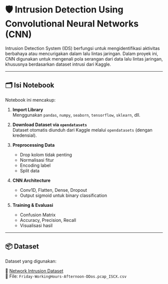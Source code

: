 # 🛡️ Intrusion Detection Using Convolutional Neural Networks (CNN)

Intrusion Detection System (IDS) berfungsi untuk mengidentifikasi aktivitas berbahaya atau mencurigakan dalam lalu lintas jaringan. Dalam proyek ini, CNN digunakan untuk mengenali pola serangan dari data lalu lintas jaringan, khususnya berdasarkan dataset intrusi dari Kaggle.

---

## 🗂️ Isi Notebook

Notebook ini mencakup:

1. **Import Library**  
   Menggunakan `pandas`, `numpy`, `seaborn`, `tensorflow`, `sklearn`, dll.

2. **Download Dataset via `opendatasets`**  
   Dataset otomatis diunduh dari Kaggle melalui `opendatasets` (dengan kredensial).

3. **Preprocessing Data**  
   - Drop kolom tidak penting  
   - Normalisasi fitur  
   - Encoding label  
   - Split data

4. **CNN Architecture**  
   - Conv1D, Flatten, Dense, Dropout  
   - Output sigmoid untuk binary classification

5. **Training & Evaluasi**  
   - Confusion Matrix  
   - Accuracy, Precision, Recall  
   - Visualisasi hasil

---

## 📦 Dataset

Dataset yang digunakan:

🔗 [Network Intrusion Dataset](https://www.kaggle.com/datasets/chethuhn/network-intrusion-dataset)  
📄 File: `Friday-WorkingHours-Afternoon-DDos.pcap_ISCX.csv`
